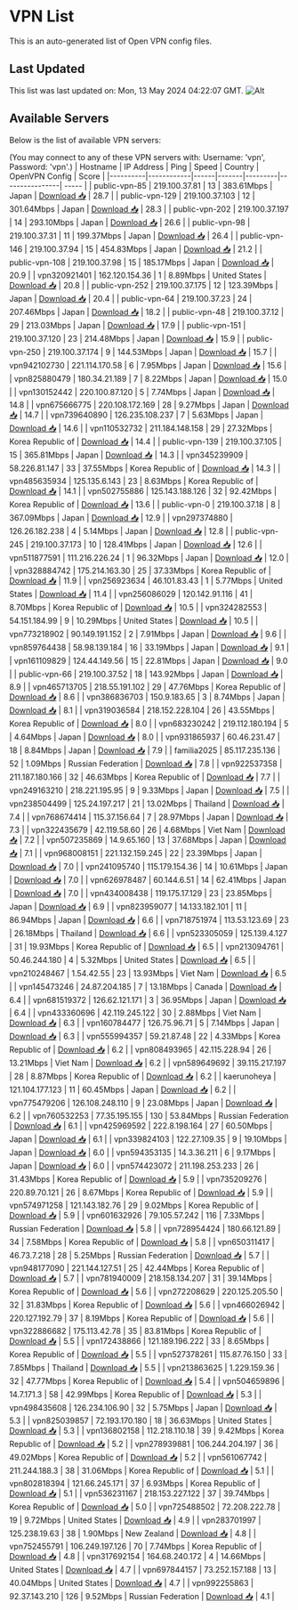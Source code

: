 # VPN List

This is an auto-generated list of Open VPN config files.

## Last Updated

This list was last updated on: Mon, 13 May 2024 04:22:07 GMT.
![Alt](https://repobeats.axiom.co/api/embed/186b98318ef1479477931607c1ad7d823f12451f.svg "Repobeats analytics image")

## Available Servers

Below is the list of available VPN servers:

(You may connect to any of these VPN servers with: Username: 'vpn', Password: 'vpn'.)
| Hostname | IP Address | Ping | Speed | Country | OpenVPN Config | Score |
|----------|------------|------|-------|---------|----------------| ----- |
| public-vpn-85 | 219.100.37.81 | 13 | 383.61Mbps | Japan | [Download 📥](./configs/server_0_JP.ovpn) | 28.7 |
| public-vpn-129 | 219.100.37.103 | 12 | 301.64Mbps | Japan | [Download 📥](./configs/server_1_JP.ovpn) | 28.3 |
| public-vpn-202 | 219.100.37.197 | 14 | 293.10Mbps | Japan | [Download 📥](./configs/server_2_JP.ovpn) | 26.6 |
| public-vpn-98 | 219.100.37.31 | 11 | 199.37Mbps | Japan | [Download 📥](./configs/server_3_JP.ovpn) | 26.4 |
| public-vpn-146 | 219.100.37.94 | 15 | 454.83Mbps | Japan | [Download 📥](./configs/server_4_JP.ovpn) | 21.2 |
| public-vpn-108 | 219.100.37.98 | 15 | 185.17Mbps | Japan | [Download 📥](./configs/server_5_JP.ovpn) | 20.9 |
| vpn320921401 | 162.120.154.36 | 1 | 8.89Mbps | United States | [Download 📥](./configs/server_6_US.ovpn) | 20.8 |
| public-vpn-252 | 219.100.37.175 | 12 | 123.39Mbps | Japan | [Download 📥](./configs/server_7_JP.ovpn) | 20.4 |
| public-vpn-64 | 219.100.37.23 | 24 | 207.46Mbps | Japan | [Download 📥](./configs/server_8_JP.ovpn) | 18.2 |
| public-vpn-48 | 219.100.37.12 | 29 | 213.03Mbps | Japan | [Download 📥](./configs/server_9_JP.ovpn) | 17.9 |
| public-vpn-151 | 219.100.37.120 | 23 | 214.48Mbps | Japan | [Download 📥](./configs/server_10_JP.ovpn) | 15.9 |
| public-vpn-250 | 219.100.37.174 | 9 | 144.53Mbps | Japan | [Download 📥](./configs/server_11_JP.ovpn) | 15.7 |
| vpn942102730 | 221.114.170.58 | 6 | 7.95Mbps | Japan | [Download 📥](./configs/server_12_JP.ovpn) | 15.6 |
| vpn825880479 | 180.34.21.189 | 7 | 8.22Mbps | Japan | [Download 📥](./configs/server_13_JP.ovpn) | 15.0 |
| vpn130152442 | 220.100.87.120 | 5 | 7.74Mbps | Japan | [Download 📥](./configs/server_14_JP.ovpn) | 14.8 |
| vpn675666775 | 220.108.172.169 | 28 | 9.27Mbps | Japan | [Download 📥](./configs/server_15_JP.ovpn) | 14.7 |
| vpn739640890 | 126.235.108.237 | 7 | 5.63Mbps | Japan | [Download 📥](./configs/server_16_JP.ovpn) | 14.6 |
| vpn110532732 | 211.184.148.158 | 29 | 27.32Mbps | Korea Republic of | [Download 📥](./configs/server_17_KR.ovpn) | 14.4 |
| public-vpn-139 | 219.100.37.105 | 15 | 365.81Mbps | Japan | [Download 📥](./configs/server_18_JP.ovpn) | 14.3 |
| vpn345239909 | 58.226.81.147 | 33 | 37.55Mbps | Korea Republic of | [Download 📥](./configs/server_19_KR.ovpn) | 14.3 |
| vpn485635934 | 125.135.6.143 | 23 | 8.63Mbps | Korea Republic of | [Download 📥](./configs/server_20_KR.ovpn) | 14.1 |
| vpn502755886 | 125.143.188.126 | 32 | 92.42Mbps | Korea Republic of | [Download 📥](./configs/server_21_KR.ovpn) | 13.6 |
| public-vpn-0 | 219.100.37.18 | 8 | 367.09Mbps | Japan | [Download 📥](./configs/server_22_JP.ovpn) | 12.9 |
| vpn297374880 | 126.26.182.238 | 4 | 5.14Mbps | Japan | [Download 📥](./configs/server_23_JP.ovpn) | 12.8 |
| public-vpn-245 | 219.100.37.173 | 10 | 128.41Mbps | Japan | [Download 📥](./configs/server_24_JP.ovpn) | 12.6 |
| vpn511877591 | 111.216.226.24 | 1 | 96.32Mbps | Japan | [Download 📥](./configs/server_25_JP.ovpn) | 12.0 |
| vpn328884742 | 175.214.163.30 | 25 | 37.33Mbps | Korea Republic of | [Download 📥](./configs/server_26_KR.ovpn) | 11.9 |
| vpn256923634 | 46.101.83.43 | 1 | 5.77Mbps | United States | [Download 📥](./configs/server_27_US.ovpn) | 11.4 |
| vpn256086029 | 120.142.91.116 | 41 | 8.70Mbps | Korea Republic of | [Download 📥](./configs/server_28_KR.ovpn) | 10.5 |
| vpn324282553 | 54.151.184.99 | 9 | 10.29Mbps | United States | [Download 📥](./configs/server_29_US.ovpn) | 10.5 |
| vpn773218902 | 90.149.191.152 | 2 | 7.91Mbps | Japan | [Download 📥](./configs/server_30_JP.ovpn) | 9.6 |
| vpn859764438 | 58.98.139.184 | 16 | 33.19Mbps | Japan | [Download 📥](./configs/server_31_JP.ovpn) | 9.1 |
| vpn161109829 | 124.44.149.56 | 15 | 22.81Mbps | Japan | [Download 📥](./configs/server_32_JP.ovpn) | 9.0 |
| public-vpn-66 | 219.100.37.52 | 18 | 143.92Mbps | Japan | [Download 📥](./configs/server_33_JP.ovpn) | 8.9 |
| vpn465713705 | 218.55.191.102 | 29 | 47.76Mbps | Korea Republic of | [Download 📥](./configs/server_34_KR.ovpn) | 8.6 |
| vpn386836703 | 150.9.183.65 | 3 | 8.74Mbps | Japan | [Download 📥](./configs/server_35_JP.ovpn) | 8.1 |
| vpn319036584 | 218.152.228.104 | 26 | 43.55Mbps | Korea Republic of | [Download 📥](./configs/server_36_KR.ovpn) | 8.0 |
| vpn683230242 | 219.112.180.194 | 5 | 4.64Mbps | Japan | [Download 📥](./configs/server_37_JP.ovpn) | 8.0 |
| vpn931865937 | 60.46.231.47 | 18 | 8.84Mbps | Japan | [Download 📥](./configs/server_38_JP.ovpn) | 7.9 |
| familia2025 | 85.117.235.136 | 52 | 1.09Mbps | Russian Federation | [Download 📥](./configs/server_39_RU.ovpn) | 7.8 |
| vpn922537358 | 211.187.180.166 | 32 | 46.63Mbps | Korea Republic of | [Download 📥](./configs/server_40_KR.ovpn) | 7.7 |
| vpn249163210 | 218.221.195.95 | 9 | 9.33Mbps | Japan | [Download 📥](./configs/server_41_JP.ovpn) | 7.5 |
| vpn238504499 | 125.24.197.217 | 21 | 13.02Mbps | Thailand | [Download 📥](./configs/server_42_TH.ovpn) | 7.4 |
| vpn768674414 | 115.37.156.64 | 7 | 28.97Mbps | Japan | [Download 📥](./configs/server_43_JP.ovpn) | 7.3 |
| vpn322435679 | 42.119.58.60 | 26 | 4.68Mbps | Viet Nam | [Download 📥](./configs/server_44_VN.ovpn) | 7.2 |
| vpn507235869 | 14.9.65.160 | 13 | 37.68Mbps | Japan | [Download 📥](./configs/server_45_JP.ovpn) | 7.1 |
| vpn968008151 | 221.132.159.245 | 22 | 23.39Mbps | Japan | [Download 📥](./configs/server_46_JP.ovpn) | 7.0 |
| vpn241095740 | 115.179.154.36 | 14 | 10.61Mbps | Japan | [Download 📥](./configs/server_47_JP.ovpn) | 7.0 |
| vpn626978487 | 60.144.6.51 | 14 | 62.41Mbps | Japan | [Download 📥](./configs/server_48_JP.ovpn) | 7.0 |
| vpn434008438 | 119.175.17.129 | 23 | 23.85Mbps | Japan | [Download 📥](./configs/server_49_JP.ovpn) | 6.9 |
| vpn823959077 | 14.133.182.101 | 11 | 86.94Mbps | Japan | [Download 📥](./configs/server_50_JP.ovpn) | 6.6 |
| vpn718751974 | 113.53.123.69 | 23 | 26.18Mbps | Thailand | [Download 📥](./configs/server_51_TH.ovpn) | 6.6 |
| vpn523305059 | 125.139.4.127 | 31 | 19.93Mbps | Korea Republic of | [Download 📥](./configs/server_52_KR.ovpn) | 6.5 |
| vpn213094761 | 50.46.244.180 | 4 | 5.32Mbps | United States | [Download 📥](./configs/server_53_US.ovpn) | 6.5 |
| vpn210248467 | 1.54.42.55 | 23 | 13.93Mbps | Viet Nam | [Download 📥](./configs/server_54_VN.ovpn) | 6.5 |
| vpn145473246 | 24.87.204.185 | 7 | 13.18Mbps | Canada | [Download 📥](./configs/server_55_CA.ovpn) | 6.4 |
| vpn681519372 | 126.62.121.171 | 3 | 36.95Mbps | Japan | [Download 📥](./configs/server_56_JP.ovpn) | 6.4 |
| vpn433360696 | 42.119.245.122 | 30 | 2.88Mbps | Viet Nam | [Download 📥](./configs/server_57_VN.ovpn) | 6.3 |
| vpn160784477 | 126.75.96.71 | 5 | 7.14Mbps | Japan | [Download 📥](./configs/server_58_JP.ovpn) | 6.3 |
| vpn555994357 | 59.21.87.48 | 22 | 4.33Mbps | Korea Republic of | [Download 📥](./configs/server_59_KR.ovpn) | 6.2 |
| vpn808493965 | 42.115.228.94 | 26 | 13.21Mbps | Viet Nam | [Download 📥](./configs/server_60_VN.ovpn) | 6.2 |
| vpn589649692 | 39.115.217.197 | 28 | 8.87Mbps | Korea Republic of | [Download 📥](./configs/server_61_KR.ovpn) | 6.2 |
| kaerunoheya | 121.104.177.123 | 11 | 60.45Mbps | Japan | [Download 📥](./configs/server_62_JP.ovpn) | 6.2 |
| vpn775479206 | 126.108.248.110 | 9 | 23.08Mbps | Japan | [Download 📥](./configs/server_63_JP.ovpn) | 6.2 |
| vpn760532253 | 77.35.195.155 | 130 | 53.84Mbps | Russian Federation | [Download 📥](./configs/server_64_RU.ovpn) | 6.1 |
| vpn425969592 | 222.8.198.164 | 27 | 60.50Mbps | Japan | [Download 📥](./configs/server_65_JP.ovpn) | 6.1 |
| vpn339824103 | 122.27.109.35 | 9 | 19.10Mbps | Japan | [Download 📥](./configs/server_66_JP.ovpn) | 6.0 |
| vpn594353135 | 14.3.36.211 | 6 | 9.17Mbps | Japan | [Download 📥](./configs/server_67_JP.ovpn) | 6.0 |
| vpn574423072 | 211.198.253.233 | 26 | 31.43Mbps | Korea Republic of | [Download 📥](./configs/server_68_KR.ovpn) | 5.9 |
| vpn735209276 | 220.89.70.121 | 26 | 8.67Mbps | Korea Republic of | [Download 📥](./configs/server_69_KR.ovpn) | 5.9 |
| vpn574971258 | 121.143.182.76 | 29 | 9.02Mbps | Korea Republic of | [Download 📥](./configs/server_70_KR.ovpn) | 5.9 |
| vpn601632926 | 79.105.57.242 | 116 | 7.33Mbps | Russian Federation | [Download 📥](./configs/server_71_RU.ovpn) | 5.8 |
| vpn728954424 | 180.66.121.89 | 34 | 7.58Mbps | Korea Republic of | [Download 📥](./configs/server_72_KR.ovpn) | 5.8 |
| vpn650311417 | 46.73.7.218 | 28 | 5.25Mbps | Russian Federation | [Download 📥](./configs/server_73_RU.ovpn) | 5.7 |
| vpn948177090 | 221.144.127.51 | 25 | 42.44Mbps | Korea Republic of | [Download 📥](./configs/server_74_KR.ovpn) | 5.7 |
| vpn781940009 | 218.158.134.207 | 31 | 39.14Mbps | Korea Republic of | [Download 📥](./configs/server_75_KR.ovpn) | 5.6 |
| vpn272208629 | 220.125.205.50 | 32 | 31.83Mbps | Korea Republic of | [Download 📥](./configs/server_76_KR.ovpn) | 5.6 |
| vpn466026942 | 220.127.192.79 | 37 | 8.19Mbps | Korea Republic of | [Download 📥](./configs/server_77_KR.ovpn) | 5.6 |
| vpn322886682 | 175.113.42.78 | 35 | 83.81Mbps | Korea Republic of | [Download 📥](./configs/server_78_KR.ovpn) | 5.5 |
| vpn172438866 | 121.189.196.222 | 33 | 8.65Mbps | Korea Republic of | [Download 📥](./configs/server_79_KR.ovpn) | 5.5 |
| vpn527378261 | 115.87.76.150 | 33 | 7.85Mbps | Thailand | [Download 📥](./configs/server_80_TH.ovpn) | 5.5 |
| vpn213863625 | 1.229.159.36 | 32 | 47.77Mbps | Korea Republic of | [Download 📥](./configs/server_81_KR.ovpn) | 5.4 |
| vpn504659896 | 14.7.171.3 | 58 | 42.99Mbps | Korea Republic of | [Download 📥](./configs/server_82_KR.ovpn) | 5.3 |
| vpn498435608 | 126.234.106.90 | 32 | 5.75Mbps | Japan | [Download 📥](./configs/server_83_JP.ovpn) | 5.3 |
| vpn825039857 | 72.193.170.180 | 18 | 36.63Mbps | United States | [Download 📥](./configs/server_84_US.ovpn) | 5.3 |
| vpn136802158 | 112.218.110.18 | 39 | 9.42Mbps | Korea Republic of | [Download 📥](./configs/server_85_KR.ovpn) | 5.2 |
| vpn278939881 | 106.244.204.197 | 36 | 49.02Mbps | Korea Republic of | [Download 📥](./configs/server_86_KR.ovpn) | 5.2 |
| vpn561067742 | 211.244.188.3 | 38 | 31.06Mbps | Korea Republic of | [Download 📥](./configs/server_87_KR.ovpn) | 5.1 |
| vpn802818394 | 121.66.245.171 | 37 | 6.93Mbps | Korea Republic of | [Download 📥](./configs/server_88_KR.ovpn) | 5.1 |
| vpn536231167 | 218.153.227.122 | 37 | 39.74Mbps | Korea Republic of | [Download 📥](./configs/server_89_KR.ovpn) | 5.0 |
| vpn725488502 | 72.208.222.78 | 19 | 9.72Mbps | United States | [Download 📥](./configs/server_90_US.ovpn) | 4.9 |
| vpn283701997 | 125.238.19.63 | 38 | 1.90Mbps | New Zealand | [Download 📥](./configs/server_91_NZ.ovpn) | 4.8 |
| vpn752455791 | 106.249.197.126 | 70 | 7.74Mbps | Korea Republic of | [Download 📥](./configs/server_92_KR.ovpn) | 4.8 |
| vpn317692154 | 164.68.240.172 | 4 | 14.66Mbps | United States | [Download 📥](./configs/server_93_US.ovpn) | 4.7 |
| vpn697844157 | 73.252.157.188 | 13 | 40.04Mbps | United States | [Download 📥](./configs/server_94_US.ovpn) | 4.7 |
| vpn992255863 | 92.37.143.210 | 126 | 9.52Mbps | Russian Federation | [Download 📥](./configs/server_95_RU.ovpn) | 4.1 |
